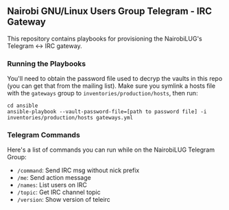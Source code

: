 ## Nairobi GNU/Linux Users Group Telegram - IRC Gateway

This repository contains playbooks for provisioning the NairobiLUG's Telegram ↔ IRC gateway.


### Running the Playbooks

You'll need to obtain the password file used to decryp the vaults in this repo (you can get that from the mailing list). Make sure you symlink a hosts file with the `gateways` group to `inventories/production/hosts`, then run:

```
cd ansible
ansible-playbook --vault-password-file=[path to password file] -i inventories/production/hosts gateways.yml
```


### Telegram Commands

Here's a list of commands you can run while on the NairobiLUG Telegram Group:

 - `/command`: Send IRC msg without nick prefix
 - `/me`: Send action message
 - `/names`: List users on IRC
 - `/topic`: Get IRC channel topic
 - `/version`: Show version of teleirc
